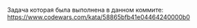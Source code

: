 Задача которая была выполнена в данном коммите: https://www.codewars.com/kata/58865bfb41e04464240000b0